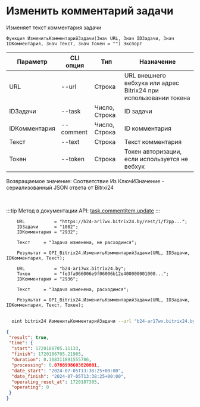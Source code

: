 ﻿---
sidebar_position: 4
---

# Изменить комментарий задачи
 Изменяет текст комментария задачи



`Функция ИзменитьКомментарийЗадачи(Знач URL, Знач IDЗадачи, Знач IDКомментария, Знач Текст, Знач Токен = "") Экспорт`

  | Параметр | CLI опция | Тип | Назначение |
  |-|-|-|-|
  | URL | --url | Строка | URL внешнего вебхука или адрес Bitrix24 при использовании токена |
  | IDЗадачи | --task | Число, Строка | ID задачи |
  | IDКомментария | --comment | Число, Строка | ID комментария |
  | Текст | --text | Строка | Текст комментария |
  | Токен | --token | Строка | Токен авторизации, если используется не вебхук |

  
  Возвращаемое значение:   Соответствие Из КлючИЗначение - сериализованный JSON ответа от Bitrxi24

<br/>

:::tip
Метод в документации API: [task.commentitem.update](https://dev.1c-bitrix.ru/rest_help/tasks/task/commentitem/update.php)
:::
<br/>


```bsl title="Пример кода"
    URL           = "https://b24-ar17wx.bitrix24.by/rest/1/f2pp...";
    IDЗадачи      = "1082";
    IDКомментария = "2932";

    Текст     = "Задача изменена, не расходимся";

    Результат = OPI_Bitrix24.ИзменитьКомментарийЗадачи(URL, IDЗадачи, IDКомментария, Текст);

    URL           = "b24-ar17wx.bitrix24.by";
    Токен         = "fe3fa966006e9f06006b12e400000001000...";
    IDКомментария = "2936";

    Текст     = "Задача изменена, расходимся";

    Результат = OPI_Bitrix24.ИзменитьКомментарийЗадачи(URL, IDЗадачи, IDКомментария, Текст, Токен);
```



```sh title="Пример команды CLI"
    
  oint bitrix24 ИзменитьКомментарийЗадачи --url "b24-ar17wx.bitrix24.by" --task "504" --comment "1720" --text %text% --token "56898d66006e9f06006b12e400000001000..."

```

```json title="Результат"
{
 "result": true,
 "time": {
  "start": 1720186705.11133,
  "finish": 1720186705.21965,
  "duration": 0.108311891555786,
  "processing": 0.0788998603820801,
  "date_start": "2024-07-05T13:38:25+00:00",
  "date_finish": "2024-07-05T13:38:25+00:00",
  "operating_reset_at": 1720187305,
  "operating": 0
 }
}
```
